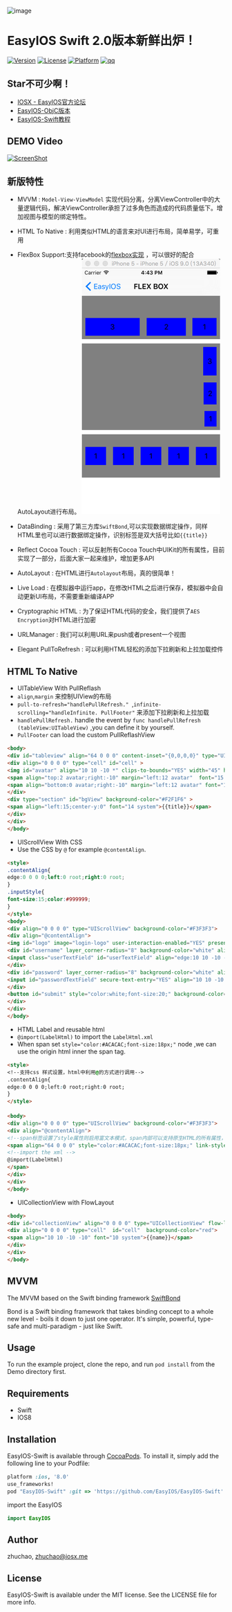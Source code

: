 
![image](https://raw.githubusercontent.com/zhuchaowe/EasyIOS/gh-pages/images/logo.png)

EasyIOS Swift 2.0版本新鲜出炉！ 
=======

[![Version](https://img.shields.io/cocoapods/v/EasyIOS-Swift.svg?style=flat)](http://cocoapods.org/pods/EasyIOS-Swift)
[![License](https://img.shields.io/cocoapods/l/EasyIOS-Swift.svg?style=flat)](http://cocoapods.org/pods/EasyIOS-Swift)
[![Platform](https://img.shields.io/cocoapods/p/EasyIOS-Swift.svg?style=flat)](http://cocoapods.org/pods/EasyIOS-Swift)
[![qq](http://img.shields.io/badge/QQ%E7%BE%A4-340906744-green.svg)](http://shang.qq.com/wpa/qunwpa?idkey=562d002e275a8199081313b00580fb7111a4faf694216a239064d29f5238bc91)

## Star不可少啊！

* [IOSX - EasyIOS官方论坛](http://www.iosx.me)
* [EasyIOS-ObjC版本](https://github.com/EasyIOS/EasyIOS)
* [EasyIOS-Swift教程](http://zhuchaowe.gitbooks.io/easyios-swift/content/)

## DEMO Video
[![ScreenShot](http://g3.tdimg.com/0d239f40817111df0dfe941cbc6f9d5e/b0_2.jpg)](http://www.tudou.com/v/aWwPwUhdt5E/&rpid=6059352&resourceId=6059352_04_05_99/v.swf)

## 新版特性

* MVVM : `Model-View-ViewModel` 实现代码分离，分离ViewController中的大量逻辑代码，解决ViewController承担了过多角色而造成的代码质量低下。增加视图与模型的绑定特性。 
* HTML To Native : 利用类似HTML的语言来对UI进行布局，简单易学，可重用
* FlexBox Support:支持facebook的[flexbox实现](https://github.com/facebook/css-layout) ，可以很好的配合AutoLayout进行布局。
![flexBox](flexbox.png)

* DataBinding : 采用了第三方库`SwiftBond`,可以实现数据绑定操作，同样HTML里也可以进行数据绑定操作，识别标签是双大括号比如`{{title}}`
* Reflect Cocoa Touch : 可以反射所有Cocoa Touch中UIKit的所有属性，目前实现了一部分，后面大家一起来维护，增加更多API
* AutoLayout : 在HTML进行`Autolayout`布局，真的很简单！
* Live Load : 在模拟器中运行app，在修改HTML之后进行保存，模拟器中会自动更新UI布局，不需要重新编译APP
* Cryptographic HTML : 为了保证HTML代码的安全，我们提供了`AES Encryption`对HTML进行加密
* URLManager : 我们可以利用URL来push或者present一个视图
* Elegant PullToRefresh : 可以利用HTML轻松的添加下拉刷新和上拉加载控件

## HTML To Native

* UITableView With PullReflash
* `align`,`margin` 来控制UIView的布局
* `pull-to-refresh="handlePullRefresh." `,`infinite-scrolling="handleInfinite. PullFooter"` 来添加下拉刷新和上拉加载
* `handlePullRefresh.` handle the event by `func handlePullRefresh (tableView:UITableView)` ,you can define it by yourself.
* `PullFooter` can load the custom PullReflashView 

```HTML
<body>
<div id="tableview" align="64 0 0 0" content-inset="{0,0,0,0}" type="UITableView"  estimated-row-height="100"  separator-style="None" pull-to-refresh="handlePullRefresh." infinite-scrolling="handleInfinite. PullFooter">
<div align="0 0 0 0" type="cell" id="cell" >
<img id="avatar" align="10 10 -10 *" clips-to-bounds="YES" width="45" height="45" layer_corner-radius="5" src="{{srcUrl}}" />
<span align="top:2 avatar;right:-10" margin="left:12 avatar"  font="15 system" id="title">{{title}}</span>
<span align="bottom:0 avatar;right:-10" margin="left:12 avatar" font="13 system" text-color="#ACACAC" id="subTitle" style="color:#ACACAC;" link-style="color:green;" >{{subTitle}}</span>
</div>
<div type="section" id="bgView" background-color="#F2F1F6" >
<span align="left:15;center-y:0" font="14 system">{{title}}</span>
</div>
</div>
</body>
```

* UIScrollView With CSS
* Use the CSS by `@` for example `@contentAlign`.

```HTML
<style>
.contentAlign{
edge:0 0 0 0;left:0 root;right:0 root;
}
.inputStyle{
font-size:15;color:#999999;
}
</style>
<body>
<div align="0 0 0 0" type="UIScrollView" background-color="#F3F3F3">
<div align="@contentAlign">
<img id="logo" image="login-logo" user-interaction-enabled="YES" present="demo://login" align="center-x:0;top:110;"/>
<div id="username" layer_corner-radius="8" background-color="white" align="* 15 * -15" margin="top:30 logo" height="45">
<input class="userTextField" id="userTextField" align="edge:10 10 -10 -10;" placeholder-style="@inputStyle" keyboard-type="EmailAddress" style="@inputStyle" placeholder="上面的logo可以被点击"/>
</div>
<div id="password" layer_corner-radius="8" background-color="white" align="* 15 * -15" margin="top:13 username" height="45">
<input id="passwordTextField" secure-text-entry="YES" align="10 10 -10 -10" placeholder="密码" placeholder-style="@inputStyle" style="@inputStyle" />
</div>
<button id="submit" style="color:white;font-size:20;" background-color="#3FBCFB" align="* 15 -10 -15" margin="top:25 password" height="45" layer_corner-radius="8" onEvent="touch-up-inside:login">登陆</button>
</div>
</div>
</body>
```

* HTML Label and reusable html
* `@import(LabelHtml)` to import the `LabelHtml.xml` 
*  When span set `style="color:#ACACAC;font-size:18px;"` node ,we can use the origin html inner the span tag.

```HTML
<style>
<!--支持css 样式设置，html中利用@的方式进行调用-->
.contentAlign{
edge:0 0 0 0;left:0 root;right:0 root;
}
</style>

<body>
<div align="0 0 0 0" type="UIScrollView" background-color="#F3F3F3">
<div align="@contentAlign">
<!--span标签设置了style属性则启用富文本模式，span内部可以支持原生HTML的所有属性，具体请看LabelHtml.xml文件-->
<span align="64 0 0 0" style="color:#ACACAC;font-size:18px;" link-style="color:green;" number-of-lines="0">
<!--import the xml -->
@import(LabelHtml)
</span>
</div>
</div>
</body>
```


* UICollectionView with FlowLayout

```HTML
<body>
<div id="collectionView" align="0 0 0 0" type="UICollectionView" flow-layout="scroll-direction:Vertical;item-size:{300,50};section-inset:{3,3,0,3};minimum-interitem-spacing:3;minimum-line-spacing:3" content-inset="{64,0,0,0}" background-color="white" pull-to-refresh="handlePullRefresh." infinite-scrolling="handleInfinite.">
<div align="0 0 0 0" type="cell"  id="cell"  background-color="red">
<span align="10 10 -10 -10" font="10 system">{{name}}</span>
</div>
</div>
</body>
```


## MVVM

The MVVM based on the Swift binding framework [SwiftBond](https://github.com/SwiftBond/Bond)

Bond is a Swift binding framework that takes binding concept to a whole new level - boils it down to just one operator. It's simple, powerful, type-safe and multi-paradigm - just like Swift.


## Usage

To run the example project, clone the repo, and run `pod install` from the Demo directory first.

## Requirements

* Swift
* IOS8

## Installation

EasyIOS-Swift is available through [CocoaPods](http://cocoapods.org). To install
it, simply add the following line to your Podfile:

```ruby
platform :ios, '8.0'
use_frameworks!
pod "EasyIOS-Swift" :git => 'https://github.com/EasyIOS/EasyIOS-Swift'
```

import the EasyIOS

```swift
import EasyIOS
```
## Author

zhuchao, zhuchao@iosx.me

## License

EasyIOS-Swift is available under the MIT license. See the LICENSE file for more info.
